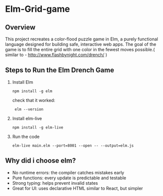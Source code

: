 # Elm-Grid-game 

## Overview
This project recreates a color-flood puzzle game in Elm, a purely functional language designed for building safe, interactive web apps. The goal of the game is to fill the entire grid with one color in the fewest moves possible.( similar to - http://www.flashbynight.com/drench/ )

## Steps to Run the Elm Drench Game
1. Install Elm
   ```
   npm install -g elm

   ```

   check that it worked:
   ```
    elm --version
   ```
2. Install elm-live
   ```
   npm install -g elm-live

   ```
3. Run the code
   ```
   elm-live main.elm --port=8001 --open -- --output=elm.js
   ```


## Why did i choose elm?
- No runtime errors: the compiler catches mistakes early
- Pure functions: every update is predictable and testable
- Strong typing: helps prevent invalid states
- Great for UI: uses declarative HTML similar to React, but simpler



